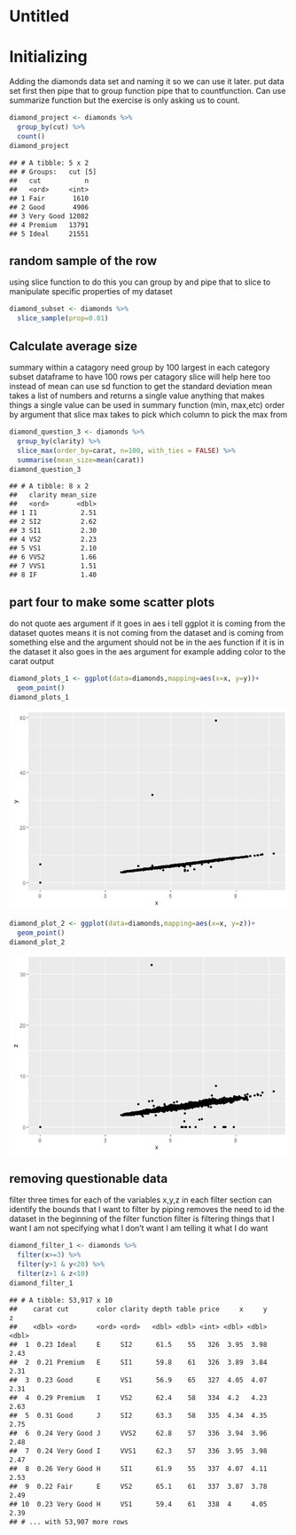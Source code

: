 Untitled
================

# Initializing

Adding the diamonds data set and naming it so we can use it later. put
data set first then pipe that to group function pipe that to
countfunction. Can use summarize function but the exercise is only
asking us to count.

``` r
diamond_project <- diamonds %>% 
  group_by(cut) %>% 
  count()
diamond_project
```

    ## # A tibble: 5 x 2
    ## # Groups:   cut [5]
    ##   cut           n
    ##   <ord>     <int>
    ## 1 Fair       1610
    ## 2 Good       4906
    ## 3 Very Good 12082
    ## 4 Premium   13791
    ## 5 Ideal     21551

## random sample of the row

using slice function to do this you can group by and pipe that to slice
to manipulate specific properties of my dataset

``` r
diamond_subset <- diamonds %>% 
  slice_sample(prop=0.01)
```

## Calculate average size

summary within a catagory need group by 100 largest in each category
subset dataframe to have 100 rows per catagory slice will help here too
instead of mean can use sd function to get the standard deviation mean
takes a list of numbers and returns a single value anything that makes
things a single value can be used in summary function (min, max,etc)
order by argument that slice max takes to pick which column to pick the
max from

``` r
diamond_question_3 <- diamonds %>% 
  group_by(clarity) %>% 
  slice_max(order_by=carat, n=100, with_ties = FALSE) %>% 
  summarise(mean_size=mean(carat))
diamond_question_3
```

    ## # A tibble: 8 x 2
    ##   clarity mean_size
    ##   <ord>       <dbl>
    ## 1 I1           2.51
    ## 2 SI2          2.62
    ## 3 SI1          2.30
    ## 4 VS2          2.23
    ## 5 VS1          2.10
    ## 6 VVS2         1.66
    ## 7 VVS1         1.51
    ## 8 IF           1.40

## part four to make some scatter plots

do not quote aes argument if it goes in aes i tell ggplot it is coming
from the dataset quotes means it is not coming from the dataset and is
coming from something else and the argument should not be in the aes
function if it is in the dataset it also goes in the aes argument for
example adding color to the carat output

``` r
diamond_plots_1 <- ggplot(data=diamonds,mapping=aes(x=x, y=y))+
  geom_point()
diamond_plots_1
```

![](hmwk_5_v_1_files/figure-gfm/unnamed-chunk-4-1.png)<!-- -->

``` r
diamond_plot_2 <- ggplot(data=diamonds,mapping=aes(x=x, y=z))+
  geom_point()
diamond_plot_2
```

![](hmwk_5_v_1_files/figure-gfm/unnamed-chunk-4-2.png)<!-- -->

## removing questionable data

filter three times for each of the variables x,y,z in each filter
section can identify the bounds that I want to filter by piping removes
the need to id the dataset in the beginning of the filter function
filter is filtering things that I want I am not specifying what I don’t
want I am telling it what I do want

``` r
diamond_filter_1 <- diamonds %>% 
  filter(x>=3) %>% 
  filter(y>1 & y<20) %>% 
  filter(z>1 & z<10)
diamond_filter_1
```

    ## # A tibble: 53,917 x 10
    ##    carat cut       color clarity depth table price     x     y     z
    ##    <dbl> <ord>     <ord> <ord>   <dbl> <dbl> <int> <dbl> <dbl> <dbl>
    ##  1  0.23 Ideal     E     SI2      61.5    55   326  3.95  3.98  2.43
    ##  2  0.21 Premium   E     SI1      59.8    61   326  3.89  3.84  2.31
    ##  3  0.23 Good      E     VS1      56.9    65   327  4.05  4.07  2.31
    ##  4  0.29 Premium   I     VS2      62.4    58   334  4.2   4.23  2.63
    ##  5  0.31 Good      J     SI2      63.3    58   335  4.34  4.35  2.75
    ##  6  0.24 Very Good J     VVS2     62.8    57   336  3.94  3.96  2.48
    ##  7  0.24 Very Good I     VVS1     62.3    57   336  3.95  3.98  2.47
    ##  8  0.26 Very Good H     SI1      61.9    55   337  4.07  4.11  2.53
    ##  9  0.22 Fair      E     VS2      65.1    61   337  3.87  3.78  2.49
    ## 10  0.23 Very Good H     VS1      59.4    61   338  4     4.05  2.39
    ## # ... with 53,907 more rows
